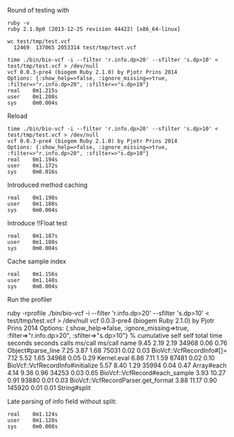 Round of testing with

    ruby -v
    ruby 2.1.0p0 (2013-12-25 revision 44422) [x86_64-linux]

    wc test/tmp/test.vcf 
      12469  137065 2053314 test/tmp/test.vcf

    time ./bin/bio-vcf -i --filter 'r.info.dp>20' --sfilter 's.dp>10' < test/tmp/test.vcf > /dev/null
    vcf 0.0.3-pre4 (biogem Ruby 2.1.0) by Pjotr Prins 2014
    Options: {:show_help=>false, :ignore_missing=>true, :filter=>"r.info.dp>20", :sfilter=>"s.dp>10"}
    real    0m1.215s
    user    0m1.208s
    sys     0m0.004s

Reload

    time ./bin/bio-vcf -i --filter 'r.info.dp>20' --sfilter 's.dp>10' < test/tmp/test.vcf > /dev/null
    vcf 0.0.3-pre4 (biogem Ruby 2.1.0) by Pjotr Prins 2014
    Options: {:show_help=>false, :ignore_missing=>true, :filter=>"r.info.dp>20", :sfilter=>"s.dp>10"}
    real    0m1.194s
    user    0m1.172s
    sys     0m0.016s

Introduced method caching
        
    real    0m1.190s
    user    0m1.180s
    sys     0m0.004s

Introduce !!Float test

    real    0m1.187s
    user    0m1.180s
    sys     0m0.004s

Cache sample index 

    real    0m1.156s
    user    0m1.148s
    sys     0m0.004s

Run the profiler 

  ruby  -rprofile  ./bin/bio-vcf -i --filter 'r.info.dp>20' --sfilter 's.dp>10' < test/tmp/test.vcf > /dev/null
  vcf 0.0.3-pre4 (biogem Ruby 2.1.0) by Pjotr Prins 2014
  Options: {:show_help=>false, :ignore_missing=>true, :filter=>"r.info.dp>20", :sfilter=>"s.dp>10"}
    %   cumulative   self              self     total
   time   seconds   seconds    calls  ms/call  ms/call  name
    9.45     2.19      2.19    34968     0.06     0.76  Object#parse_line
    7.25     3.87      1.68    75031     0.02     0.03  BioVcf::VcfRecordInfo#[]=
    7.12     5.52      1.65    34968     0.05     0.29  Kernel.eval
    6.86     7.11      1.59    87481     0.02     0.10  BioVcf::VcfRecordInfo#initialize
    5.57     8.40      1.29    35994     0.04     0.47  Array#each
    4.14     9.36      0.96    34253     0.03     0.65  BioVcf::VcfRecord#each_sample
    3.93    10.27      0.91    93880     0.01     0.03  BioVcf::VcfRecordParser.get_format
    3.88    11.17      0.90   145920     0.01     0.01  String#split

Late parsing of info field without split:

    real    0m1.124s
    user    0m1.120s
    sys     0m0.008s


